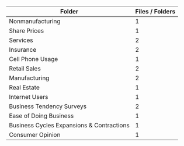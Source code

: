 | Folder                                    |   Files / Folders |
|-------------------------------------------|-------------------|
| Nonmanufacturing                          |                 1 |
| Share Prices                              |                 1 |
| Services                                  |                 2 |
| Insurance                                 |                 2 |
| Cell Phone Usage                          |                 1 |
| Retail Sales                              |                 2 |
| Manufacturing                             |                 2 |
| Real Estate                               |                 1 |
| Internet Users                            |                 1 |
| Business Tendency Surveys                 |                 2 |
| Ease of Doing Business                    |                 1 |
| Business Cycles Expansions & Contractions |                 1 |
| Consumer Opinion                          |                 1 |